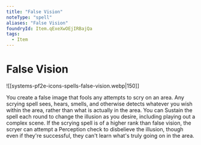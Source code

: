 ```yaml
---
title: "False Vision"
noteType: "spell"
aliases: "False Vision"
foundryId: Item.qExeXwOEjIRBajQa
tags:
  - Item
---
```


# False Vision
![[systems-pf2e-icons-spells-false-vision.webp|150]]

You create a false image that fools any attempts to scry on an area. Any scrying spell sees, hears, smells, and otherwise detects whatever you wish within the area, rather than what is actually in the area. You can Sustain the spell each round to change the illusion as you desire, including playing out a complex scene. If the scrying spell is of a higher rank than false vision, the scryer can attempt a Perception check to disbelieve the illusion, though even if they're successful, they can't learn what's truly going on in the area.
